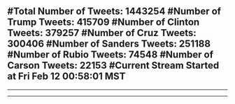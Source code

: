 #Total Number of Tweets: 1443254 
#Number of Trump Tweets: 415709
#Number of Clinton Tweets: 379257
#Number of Cruz Tweets: 300406
#Number of Sanders Tweets: 251188
#Number of Rubio Tweets: 74548
#Number of Carson Tweets: 22153
#Current Stream Started at Fri Feb 12 00:58:01 MST
---
---
---
